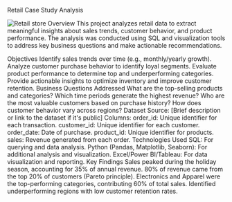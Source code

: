 Retail Case Study Analysis

![Retail store]()
Overview
This project analyzes retail data to extract meaningful insights about sales trends, customer behavior, and product performance. The analysis was conducted using SQL and visualization tools to address key business questions and make actionable recommendations.

Objectives
Identify sales trends over time (e.g., monthly/yearly growth).
Analyze customer purchase behavior to identify loyal segments.
Evaluate product performance to determine top and underperforming categories.
Provide actionable insights to optimize inventory and improve customer retention.
Business Questions Addressed
What are the top-selling products and categories?
Which time periods generate the highest revenue?
Who are the most valuable customers based on purchase history?
How does customer behavior vary across regions?
Dataset
Source: [Brief description or link to the dataset if it's public]
Columns:
order_id: Unique identifier for each transaction.
customer_id: Unique identifier for each customer.
order_date: Date of purchase.
product_id: Unique identifier for products.
sales: Revenue generated from each order.
Technologies Used
SQL: For querying and data analysis.
Python (Pandas, Matplotlib, Seaborn): For additional analysis and visualization.
Excel/Power BI/Tableau: For data visualization and reporting.
Key Findings
Sales peaked during the holiday season, accounting for 35% of annual revenue.
80% of revenue came from the top 20% of customers (Pareto principle).
Electronics and Apparel were the top-performing categories, contributing 60% of total sales.
Identified underperforming regions with low customer retention rates.
